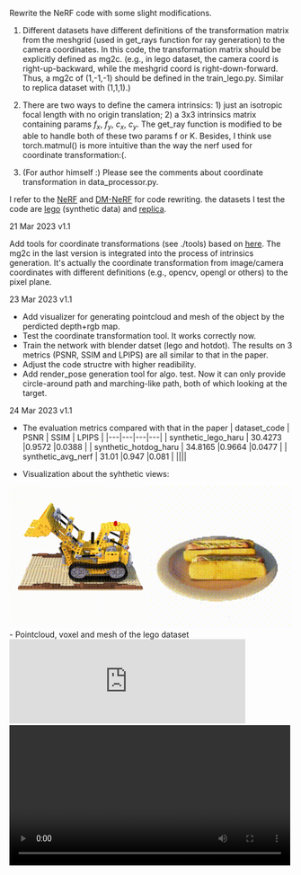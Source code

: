 Rewrite the NeRF code with some slight modifications.

1. Different datasets have different definitions of the transformation matrix from the meshgrid (used in get_rays function for ray generation) to the camera coordinates. In this code, the transformation matrix should be explicitly defined as mg2c. (e.g., in lego dataset, the camera coord is right-up-backward, while the meshgrid coord is right-down-forward. Thus, a mg2c of (1,-1,-1) should be defined in the train_lego.py. Similar to replica dataset with (1,1,1).)

2. There are two ways to define the camera intrinsics: 1) just an isotropic focal length with no origin translation; 2) a 3x3 intrinsics matrix containing params $f_x$, $f_y$, $c_x$, $c_y$. The get_ray function is modified to be able to handle both of these two params f or K. Besides, I think use torch.matmul() is more intuitive than the way the nerf used for coordinate transformation:(.

3. (For author himself :) Please see the comments about coordinate transformation in data_processor.py. 



I refer to the [NeRF](https://github.com/bmild/nerf) and [DM-NeRF](https://github.com/vLAR-group/DM-NeRF) for code rewriting. the datasets I test the code are [lego](https://drive.google.com/drive/folders/128yBriW1IG_3NJ5Rp7APSTZsJqdJdfc1) (synthetic data) and [replica](https://github.com/Harry-Zhi/semantic_nerf). 



21 Mar 2023 v1.1

Add tools for coordinate transformations (see ./tools) based on [here](http://ksimek.github.io/2012/08/22/extrinsic/).
The mg2c in the last version is integrated into the process of intrinsics generation. It's actually the coordinate transformation from image/camera coordinates with different definitions (e.g., opencv, opengl or others) to the pixel plane.

23 Mar 2023 v1.1

- Add visualizer for generating pointcloud and mesh of the object by the perdicted depth+rgb map.
- Test the coordinate transformation tool. It works correctly now.
- Train the network with blender datset (lego and hotdot). The results on 3 metrics (PSNR, SSIM and LPIPS) are all similar to that in the paper.
- Adjust the code structre with higher readibility.
- Add render_pose generation tool for algo. test. Now it can only provide circle-around path and marching-like path, both of which looking at the target.

24 Mar 2023 v1.1
- The evaluation metrics compared with that in the paper
    | dataset_code  | PSNR  | SSIM   | LPIPS  |
    |---|---|---|---|
    | synthetic_lego_haru  |  30.4273 |0.9572 |0.0388 |
    | synthetic_hotdog_haru  |  34.8165 |0.9664 |0.0477 |
    | synthetic_avg_nerf  |  31.01 |0.947 |0.081 |
    ||||

- Visualization about the syhthetic views:
<div align=center><img src="./readme_visual/rgb_lego.gif" width="50%"><img src="./readme_visual/rgb_hotdog.gif" width="50%"></div>
- Pointcloud, voxel and mesh of the lego dataset

<iframe width="420" src="https://youtu.be/Vi1iftw7FQQ" frameborder="0"></iframe>

<video controls="controls" loop="loop" width="500" preload="preload" autoplay="autoplay" >
    <source src="https://youtu.be/Vi1iftw7FQQ" type="video/mp4">
    <source src="https://youtu.be/irh28e_FcYI" type="video/mp4">
    <source src="https://youtu.be/D5L9xWYBkY8" type="video/mp4">
</videos>
